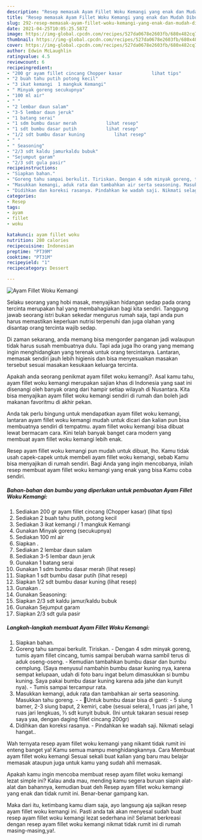 ```yaml
---
description: "Resep memasak Ayam Fillet Woku Kemangi yang enak dan Mudah Dibuat"
title: "Resep memasak Ayam Fillet Woku Kemangi yang enak dan Mudah Dibuat"
slug: 292-resep-memasak-ayam-fillet-woku-kemangi-yang-enak-dan-mudah-dibuat
date: 2021-04-25T10:05:25.587Z
image: https://img-global.cpcdn.com/recipes/527da0678e2603fb/680x482cq70/ayam-fillet-woku-kemangi-foto-resep-utama.jpg
thumbnail: https://img-global.cpcdn.com/recipes/527da0678e2603fb/680x482cq70/ayam-fillet-woku-kemangi-foto-resep-utama.jpg
cover: https://img-global.cpcdn.com/recipes/527da0678e2603fb/680x482cq70/ayam-fillet-woku-kemangi-foto-resep-utama.jpg
author: Edwin McLaughlin
ratingvalue: 4.5
reviewcount: 6
recipeingredient:
- "200 gr ayam fillet cincang Chopper kasar           lihat tips"
- "2 buah tahu putih potong kecil"
- "3 ikat kemangi  1 mangkuk Kemangi"
- " Minyak goreng secukupnya"
- "100 ml air"
- " "
- "2 lembar daun salam"
- "3-5 lembar daun jeruk"
- "1 batang serai"
- "1 sdm bumbu dasar merah           lihat resep"
- "1 sdt bumbu dasar putih           lihat resep"
- "1/2 sdt bumbu dasar kuning           lihat resep"
- " "
- " Seasoning"
- "2/3 sdt kaldu jamurkaldu bubuk"
- "Sejumput garam"
- "2/3 sdt gula pasir"
recipeinstructions:
- "Siapkan bahan."
- "Goreng tahu sampai berkulit. Tiriskan. Dengan 4 sdm minyak goreng, tumis ayam fillet cincang, tumis sampai berubah warna sambil terus di aduk oseng-oseng. Kemudian tambahkan bumbu dasar dan bumbu cemplung. (Saya menyusul nambahin bumbu dasar kuning nya, karena sempat kelupaan, udah di foto baru ingat belum dimasukkan si bumbu kuning. Saya pakai bumbu dasar kuning karena ada jahe dan kunyit nya). Tumis sampai tercampur rata."
- "Masukkan kemangi, aduk rata dan tambahkan air serta seasoning. Masukkan tahu goreng.  🌺Untuk bumbu dasar bisa di ganti: 5 siung bamer, 2-3 siung baput, 2 kemiri, cabe (sesuai selera), 1 ruas jari jahe, 1 ruas jari lengkuas, ⅓ sdt kunyit bubuk. (Ini untuk takaran sesuai resep saya yaa, dengan daging fillet cincang 200gr)"
- "Didihkan dan koreksi rasanya. Pindahkan ke wadah saji. Nikmati selagi hangat.."
categories:
- Resep
tags:
- ayam
- fillet
- woku

katakunci: ayam fillet woku 
nutrition: 280 calories
recipecuisine: Indonesian
preptime: "PT39M"
cooktime: "PT31M"
recipeyield: "1"
recipecategory: Dessert

---
```



![Ayam Fillet Woku Kemangi](https://img-global.cpcdn.com/recipes/527da0678e2603fb/680x482cq70/ayam-fillet-woku-kemangi-foto-resep-utama.jpg)

Selaku seorang yang hobi masak, menyajikan hidangan sedap pada orang tercinta merupakan hal yang membahagiakan bagi kita sendiri. Tanggung jawab seorang istri bukan sekedar mengurus rumah saja, tapi anda pun harus memastikan keperluan nutrisi terpenuhi dan juga olahan yang disantap orang tercinta wajib sedap.

Di zaman  sekarang, anda memang bisa mengorder panganan jadi walaupun tidak harus susah membuatnya dulu. Tapi ada juga lho orang yang memang ingin menghidangkan yang terenak untuk orang tercintanya. Lantaran, memasak sendiri jauh lebih higienis dan bisa menyesuaikan masakan tersebut sesuai masakan kesukaan keluarga tercinta. 



Apakah anda seorang penikmat ayam fillet woku kemangi?. Asal kamu tahu, ayam fillet woku kemangi merupakan sajian khas di Indonesia yang saat ini disenangi oleh banyak orang dari hampir setiap wilayah di Nusantara. Kita bisa menyajikan ayam fillet woku kemangi sendiri di rumah dan boleh jadi makanan favoritmu di akhir pekan.

Anda tak perlu bingung untuk mendapatkan ayam fillet woku kemangi, lantaran ayam fillet woku kemangi mudah untuk dicari dan kalian pun bisa membuatnya sendiri di tempatmu. ayam fillet woku kemangi bisa dibuat lewat bermacam cara. Kini telah banyak banget cara modern yang membuat ayam fillet woku kemangi lebih enak.

Resep ayam fillet woku kemangi pun mudah untuk dibuat, lho. Kamu tidak usah capek-capek untuk membeli ayam fillet woku kemangi, sebab Kamu bisa menyajikan di rumah sendiri. Bagi Anda yang ingin mencobanya, inilah resep membuat ayam fillet woku kemangi yang enak yang bisa Kamu coba sendiri.

<!--inarticleads1-->

##### Bahan-bahan dan bumbu yang diperlukan untuk pembuatan Ayam Fillet Woku Kemangi:

1. Sediakan 200 gr ayam fillet cincang (Chopper kasar)           (lihat tips)
1. Sediakan 2 buah tahu putih, potong kecil
1. Sediakan 3 ikat kemangi / 1 mangkuk Kemangi
1. Gunakan  Minyak goreng (secukupnya)
1. Sediakan 100 ml air
1. Siapkan  .
1. Sediakan 2 lembar daun salam
1. Sediakan 3-5 lembar daun jeruk
1. Gunakan 1 batang serai
1. Gunakan 1 sdm bumbu dasar merah           (lihat resep)
1. Siapkan 1 sdt bumbu dasar putih           (lihat resep)
1. Siapkan 1/2 sdt bumbu dasar kuning           (lihat resep)
1. Gunakan  .
1. Gunakan  Seasoning:
1. Siapkan 2/3 sdt kaldu jamur/kaldu bubuk
1. Gunakan Sejumput garam
1. Siapkan 2/3 sdt gula pasir




<!--inarticleads2-->

##### Langkah-langkah membuat Ayam Fillet Woku Kemangi:

1. Siapkan bahan.
1. Goreng tahu sampai berkulit. Tiriskan. - Dengan 4 sdm minyak goreng, tumis ayam fillet cincang, tumis sampai berubah warna sambil terus di aduk oseng-oseng. - Kemudian tambahkan bumbu dasar dan bumbu cemplung. (Saya menyusul nambahin bumbu dasar kuning nya, karena sempat kelupaan, udah di foto baru ingat belum dimasukkan si bumbu kuning. Saya pakai bumbu dasar kuning karena ada jahe dan kunyit nya). - Tumis sampai tercampur rata.
1. Masukkan kemangi, aduk rata dan tambahkan air serta seasoning. Masukkan tahu goreng. -  - 🌺Untuk bumbu dasar bisa di ganti: - 5 siung bamer, 2-3 siung baput, 2 kemiri, cabe (sesuai selera), 1 ruas jari jahe, 1 ruas jari lengkuas, ⅓ sdt kunyit bubuk. (Ini untuk takaran sesuai resep saya yaa, dengan daging fillet cincang 200gr)
1. Didihkan dan koreksi rasanya. - Pindahkan ke wadah saji. Nikmati selagi hangat..




Wah ternyata resep ayam fillet woku kemangi yang nikamt tidak rumit ini enteng banget ya! Kamu semua mampu menghidangkannya. Cara Membuat ayam fillet woku kemangi Sesuai sekali buat kalian yang baru mau belajar memasak ataupun juga untuk kamu yang sudah ahli memasak.

Apakah kamu ingin mencoba membuat resep ayam fillet woku kemangi lezat simple ini? Kalau anda mau, mending kamu segera buruan siapin alat-alat dan bahannya, kemudian buat deh Resep ayam fillet woku kemangi yang enak dan tidak rumit ini. Benar-benar gampang kan. 

Maka dari itu, ketimbang kamu diam saja, ayo langsung aja sajikan resep ayam fillet woku kemangi ini. Pasti anda tak akan menyesal sudah buat resep ayam fillet woku kemangi lezat sederhana ini! Selamat berkreasi dengan resep ayam fillet woku kemangi nikmat tidak rumit ini di rumah masing-masing,ya!.

